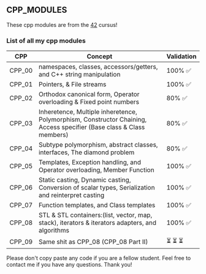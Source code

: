 ## CPP_MODULES

These cpp modules are from the [42](https://42.fr) cursus!

### List of all my cpp modules

| CPP | Concept | Validation |
| ------ | ------ | ------ |
| CPP_00 | namespaces, classes, accessors/getters, and C++ string manipulation | 100% ✅ |
| CPP_01 | Pointers, & File streams | 100% ✅ |
| CPP_02 | Orthodox canonical form, Operator overloading & Fixed point numbers | 80%  ✅ |
| CPP_03 | Inheretence, Multiple inheretence, Polymorphism, Constructor Chaining, Access specifier (Base class & Class members) | 80%  ✅  |
| CPP_04 | Subtype polymorphism, abstract classes, interfaces, The diamond problem | 80%  ✅ |
| CPP_05 | Templates, Exception handling, and Operator overloading, Member Function | 100% ✅ |
| CPP_06 | Static casting, Dynamic casting, Conversion of scalar types, Serialization and reinterpret casting | 100% ✅ |
| CPP_07 | Function templates, and Class templates | 100% ✅ |
| CPP_08 | STL & STL containers:(list, vector, map, stack), iterators & iterators adapters, and algorithms  | 100% ✅ |
| CPP_09 | Same shit as CPP_08 (CPP_08 Part II) | ⏳ ⏳ ⏳ |

Please don't copy paste any code if you are a fellow student.
Feel free to contact me if you have any questions. Thank you!

